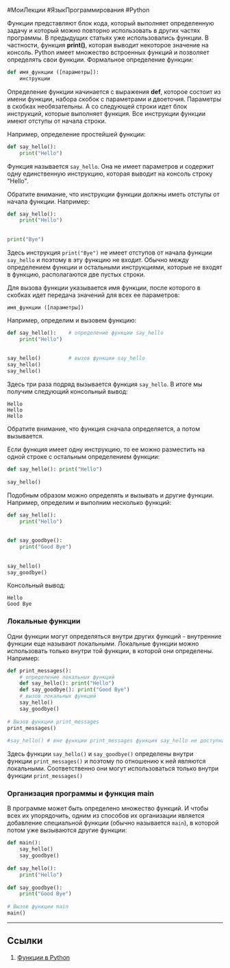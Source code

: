 #МоиЛекции #ЯзыкПрограммирования #Python 

Функции представляют блок кода, который выполняет определенную задачу и который можно повторно использовать в других частях программы. В предыдущих статьях уже использовались функции. В частности, функция **print()**, которая выводит некоторое значение на консоль. Python имеет множество встроенных функций и позволяет определять свои функции. Формальное определение функции:

```python
def имя_функции ([параметры]):
    инструкции
```

Определение функции начинается с выражения **def**, которое состоит из имени функции, набора скобок с параметрами и двоеточия. Параметры в скобках необязательны. А со следующей строки идет блок инструкций, которые выполняет функция. Все инструкции функции имеют отступы от начала строки.

Например, определение простейшей функции:

```python
def say_hello():
    print("Hello")
```

Функция называется `say_hello`. Она не имеет параметров и содержит одну единственную инструкцию, которая выводит на консоль строку "Hello".

Обратите внимание, что инструкции функции должны иметь отступы от начала функции. Например:

```python
def say_hello():
    print("Hello")
 
 
print("Bye")
```

Здесь инструкция `print("Bye")` не имеет отступов от начала функции `say_hello` и поэтому в эту функцию не входит. Обычно между определением функции и остальными инструкциями, которые не входят в функцию, располагаются две пустых строки.

Для вызова функции указывается имя функции, после которого в скобках идет передача значений для всех ее параметров:

```
имя_функции ([параметры])
```

Например, определим и вызовем функцию:

```python
def say_hello():    # определение функции say_hello
    print("Hello")
 
 
say_hello()         # вызов функции say_hello
say_hello()
say_hello()
```

Здесь три раза подряд вызывается функция `say_hello`. В итоге мы получим следующий консольный вывод:

```
Hello
Hello
Hello
```

Обратите внимание, что функция сначала определяется, а потом вызывается.

Если функция имеет одну инструкцию, то ее можно разместить на одной строке с остальным определением функции:

```python
def say_hello(): print("Hello")
 
say_hello()
```

Подобным образом можно определять и вызывать и другие функции. Например, определим и выполним несколько функций:

```python
def say_hello():
    print("Hello")
 
 
def say_goodbye():
    print("Good Bye")
 
 
say_hello()
say_goodbye()
```

Консольный вывод:

```
Hello
Good Bye
```

### Локальные функции

Одни функции могут определяться внутри других функций - внутренние функции еще называют локальными. Локальные функции можно использовать только внутри той функции, в которой они определены. Например:

```python
def print_messages():
    # определение локальных функций
    def say_hello(): print("Hello")
    def say_goodbye(): print("Good Bye")
    # вызов локальных функций
    say_hello()
    say_goodbye()
 
# Вызов функции print_messages
print_messages()
 
#say_hello() # вне функции print_messages функция say_hello не доступна
```

Здесь функции `say_hello()` и `say_goodbye()` определены внутри функции `print_messages()` и поэтому по отношению к ней являются локальными. Соответственно они могут использоваться только внутри функции `print_messages()`

### Организация программы и функция main

В программе может быть определено множество функций. И чтобы всех их упорядочить, одним из способов их организации является добавление специальной функции (обычно называется `main`), в которой потом уже вызываются другие функции:

```python
def main():
    say_hello()
    say_goodbye()
 
def say_hello():
    print("Hello")
 
def say_goodbye():
    print("Good Bye")
 
# Вызов функции main
main()
```

---
## Ссылки

1. [Функции в Python](https://metanit.com/python/tutorial/2.8.php)